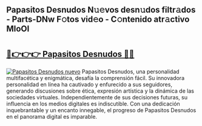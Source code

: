 ## Papasitos Desnudos N𝚞𝚎vos desn𝚞dos filtr𝚊dos - Parts-DNw F𝚘tos vid𝚎o - C𝚘ntenido atr𝚊ctivo MIoOI

# <h2><a href="http://mb74y3.tromn.icu/?c=Papasitos+Desnudos">🔗👉👉👉 Papasitos Desnudos 🔗🔗</a></h2>

[![Papasitos Desnudos nuevo](https://i.imgur.com/pEAQMta.gif)](http://mb74y3.tromn.icu/?c=Papasitos+Desnudos)
Papasitos Desnudos, una personalidad multifacética y enigmática, desafía la comprensión fácil. Su innovadora personalidad en línea ha cautivado y enfurecido a sus seguidores, generando discusiones sobre ética, expresión artística y la dinámica de las sociedades virtuales. Independientemente de sus decisiones futuras, su influencia en los medios digitales es indiscutible. Con una dedicación inquebrantable y un encanto innegable, el progreso de Papasitos Desnudos en el panorama digital es imparable.
